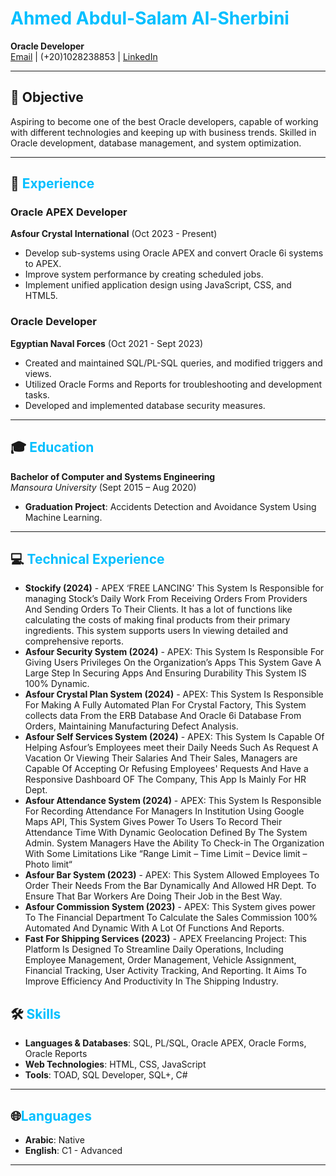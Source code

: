 # <span style="color:deepskyblue">Ahmed Abdul-Salam Al-Sherbini</span>
**Oracle Developer**  
[Email](mailto:Ahmedabdulsalam18@gmail.com) | (+20)1028238853 | [LinkedIn](http://www.linkedin.com/in/ahmedsherbini1)  

---

## 🎯 Objective
Aspiring to become one of the best Oracle developers, capable of working with different technologies and keeping up with business trends. Skilled in Oracle development, database management, and system optimization.

---

## 💼 <span style="color:deepskyblue">Experience</span>

### Oracle APEX Developer  
**Asfour Crystal International** (Oct 2023 - Present)  
- Develop sub-systems using Oracle APEX and convert Oracle 6i systems to APEX.
- Improve system performance by creating scheduled jobs.
- Implement unified application design using JavaScript, CSS, and HTML5.

### Oracle Developer  
**Egyptian Naval Forces** (Oct 2021 - Sept 2023)  
- Created and maintained SQL/PL-SQL queries, and modified triggers and views.
- Utilized Oracle Forms and Reports for troubleshooting and development tasks.
- Developed and implemented database security measures.

---

## 🎓 <span style="color:deepskyblue">Education</span>
**Bachelor of Computer and Systems Engineering**  
*Mansoura University* (Sept 2015 – Aug 2020)  
- **Graduation Project**: Accidents Detection and Avoidance System Using Machine Learning.

---

## 💻 <span style="color:deepskyblue">Technical Experience</span>

- **Stockify (2024)** - APEX ‘FREE LANCING’ This System Is Responsible for managing Stock’s Daily Work From Receiving Orders From Providers And Sending Orders To Their Clients. It has a lot of functions like calculating the costs of making final products from their primary ingredients. This system supports users In viewing detailed and comprehensive reports.
- **Asfour Security System (2024)** - APEX: This System Is Responsible For Giving Users Privileges On the Organization’s Apps This System Gave A Large Step In Securing Apps And Ensuring Durability This System IS 100% Dynamic.  
- **Asfour Crystal Plan System (2024)** - APEX: This System Is Responsible For Making A Fully Automated Plan For Crystal Factory, This System collects data From the ERB Database And Oracle 6i Database From Orders, Maintaining Manufacturing Defect Analysis.
- **Asfour Self Services System (2024)** - APEX: This System Is Capable Of Helping Asfour’s Employees meet their Daily Needs Such As Request A Vacation Or Viewing Their Salaries And Their Sales, Managers are Capable Of Accepting Or Refusing Employees' Requests And Have a Responsive Dashboard OF The Company, This App Is Mainly For HR Dept.
- **Asfour Attendance System (2024)** - APEX: This System Is Responsible For Recording Attendance For Managers In Institution Using Google Maps API, This System Gives Power To Users To Record Their Attendance Time With Dynamic Geolocation Defined By The System Admin. System Managers Have the Ability To Check-in The Organization With Some Limitations Like “Range Limit – Time Limit – Device limit – Photo limit“
- **Asfour Bar System (2023)** - APEX: This System Allowed Employees To Order Their Needs From the Bar Dynamically And Allowed HR Dept. To Ensure That Bar Workers Are Doing Their Job in the Best Way. 
- **Asfour Commission System (2023)** - APEX: This System gives power To The Financial Department To Calculate the Sales Commission 100% Automated And Dynamic With A Lot Of Functions And Reports.
- **Fast For Shipping Services (2023)** - APEX Freelancing Project: This Platform Is Designed To Streamline Daily Operations, Including Employee Management, Order Management, Vehicle Assignment, Financial Tracking, User Activity Tracking, And Reporting. It Aims To Improve Efficiency And Productivity In The Shipping Industry. 


## 🛠 <span style="color:deepskyblue">Skills</span>
- **Languages & Databases**: SQL, PL/SQL, Oracle APEX, Oracle Forms, Oracle Reports  
- **Web Technologies**: HTML, CSS, JavaScript  
- **Tools**: TOAD, SQL Developer, SQL+, C#  

---

## 🌐<span style="color:deepskyblue">Languages</span>
- **Arabic**: Native  
- **English**: C1 - Advanced  

---
